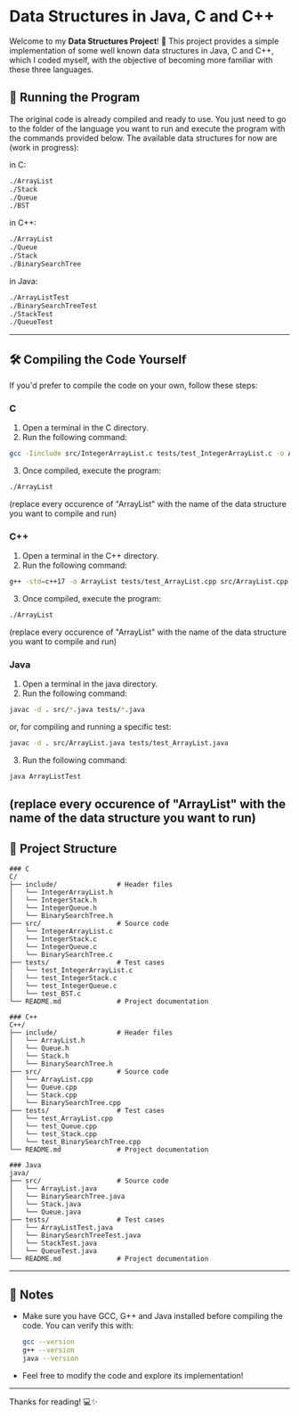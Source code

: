# Data Structures in Java, C and C++

Welcome to my **Data Structures Project**! 🎉 This project provides a simple implementation of some well known data structures in Java, C and C++,  which I coded myself, with the objective of becoming more familiar with these three languages.

## 🚀 Running the Program

The original code is already compiled and ready to use. You just need to go to the folder of the language you want to run and execute the program with the commands provided below.
The available data structures for now are (work in progress):

in C:
```bash
./ArrayList
./Stack
./Queue
./BST
```

in C++:
```bash
./ArrayList
./Queue
./Stack
./BinarySearchTree
```

in Java:
```bash
./ArrayListTest
./BinarySearchTreeTest
./StackTest
./QueueTest
```

---

## 🛠️ Compiling the Code Yourself

If you'd prefer to compile the code on your own, follow these steps:

### C
1. Open a terminal in the C directory.
2. Run the following command:

```bash
gcc -Iinclude src/IntegerArrayList.c tests/test_IntegerArrayList.c -o ArrayList
```

3. Once compiled, execute the program:

```bash
./ArrayList
```

(replace every occurence of "ArrayList" with the name of the data structure you want to compile and run)

### C++
1. Open a terminal in the C++ directory.
2. Run the following command:
```bash
g++ -std=c++17 -o ArrayList tests/test_ArrayList.cpp src/ArrayList.cpp -I include/
```

3. Once compiled, execute the program:
```bash
./ArrayList
```
(replace every occurence of "ArrayList" with the name of the data structure you want to compile and run)


### Java    
1. Open a terminal in the java directory.
2. Run the following command:

```bash
javac -d . src/*.java tests/*.java
```

or, for compiling and running a specific test:

```bash
javac -d . src/ArrayList.java tests/test_ArrayList.java
```

3. Run the following command:
```bash
java ArrayListTest
```
(replace every occurence of "ArrayList" with the name of the data structure you want to run)
---

## 📂 Project Structure

```
### C
C/
├── include/               # Header files
│   └── IntegerArrayList.h
│   └── IntegerStack.h
│   └── IntegerQueue.h
│   └── BinarySearchTree.h
├── src/                   # Source code
│   └── IntegerArrayList.c
│   └── IntegerStack.c
│   └── IntegerQueue.c
│   └── BinarySearchTree.c
├── tests/                 # Test cases
│   └── test_IntegerArrayList.c
│   └── test_IntegerStack.c
│   └── test_IntegerQueue.c
│   └── test_BST.c
└── README.md              # Project documentation 
```
```
### C++
C++/
├── include/               # Header files
│   └── ArrayList.h
│   └── Queue.h
│   └── Stack.h
│   └── BinarySearchTree.h
├── src/                   # Source code
│   └── ArrayList.cpp
│   └── Queue.cpp
│   └── Stack.cpp
│   └── BinarySearchTree.cpp
├── tests/                 # Test cases
│   └── test_ArrayList.cpp
│   └── test_Queue.cpp
│   └── test_Stack.cpp
│   └── test_BinarySearchTree.cpp
└── README.md              # Project documentation 
```
```
### Java
java/
├── src/                   # Source code
│   └── ArrayList.java
│   └── BinarySearchTree.java
│   └── Stack.java
│   └── Queue.java
├── tests/                 # Test cases
│   └── ArrayListTest.java
│   └── BinarySearchTreeTest.java
│   └── StackTest.java
│   └── QueueTest.java
└── README.md              # Project documentation
```

---

## 📝 Notes

- Make sure you have GCC, G++ and Java installed before compiling the code. You can verify this with:
  ```bash
  gcc --version
  g++ --version
  java --version
  ```
- Feel free to modify the code and explore its implementation!

---

Thanks for reading! 💻✨
